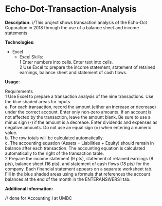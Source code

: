 # Echo-Dot-Transaction-Analysis

**Description:**
//This project shows transaction analysis of the Echo-Dot Coporation in 2018 through the use of a balance sheet and income statements


**Technologies:**

- Excel
  - Excel Skills:													
    1	Enter numbers into cells. Enter text into cells.													
    2	Use Excel to prepare the income statement, statement of retained earnings, balance sheet and statement of cash flows.								

**Usage:**

														
Requirements														
1	Use Excel to prepare a transaction analysis of the nine transactions. Use the blue shaded areas for inputs.													
	a.	For each transaction, record the amount (either an increase or decrease) under the correct account. Enter only non-zero amounts. If an account is not affected by the transaction, leave the amount blank. Be sure to use a minus sign (-) if the amount is a decrease. Enter dividends and expenses as negative amounts. Do not use an equal sign (=) when entering a numeric value. 												
	b.	The row totals will be calculated automatically.												
	c.	The accounting equation (Assets = Liabilities + Equity) should remain in balance after each transaction. The accounting equation is calculated automatically to the right of the transaction table.												
2	Prepare the income statement (9 pts), statement of retained earnings (8 pts), balance sheet (16 pts), and statement of cash flows (18 pts) for the company. Each financial statement appears on a separate worksheet tab. Fill in the blue shaded areas using a formula that references the account balances at the end of the month in the ENTERANSWERS1 tab.													




**Additional Information:**

// done for Accounting I at UMBC
